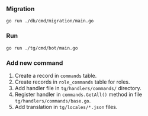 ### Migration

```shell
go run ./db/cmd/migration/main.go
```

### Run

```shell
go run ./tg/cmd/bot/main.go
```

### Add new command

1. Create a record in `commands` table.
2. Create records in `role_commands` table for roles.
3. Add handler file in `tg/handlers/commands/` directory.
4. Register handler in `commands.GetAll()` method in file `tg/handlers/commands/base.go`.
5. Add translation in `tg/locales/*.json` files.
